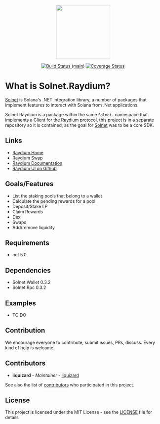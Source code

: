 <p align="center">
    <img src="assets/icon.png" margin="auto" height="175"/>
</p>
<p align="center">
    <a href="https://github.com/bmresearch/Solnet.Raydium/actions/workflows/dotnet.yml">
        <img src="https://github.com/bmresearch/Solnet.Raydium/actions/workflows/dotnet.yml/badge.svg"
            alt="Build Status (main)" ></a>
    <a href="https://coveralls.io/github/bmresearch/Solnet.Raydium?branch=main">
        <img src="https://coveralls.io/repos/github/bmresearch/Solnet.Raydium/badge.svg?branch=main" 
            alt="Coverage Status" ></a>
</p>

# What is Solnet.Raydium?

[Solnet](https://github.com/bmresearch/Solnet) is Solana's .NET integration library, a number of packages that implement features to interact with
Solana from .Net applications.

Solnet.Raydium is a package within the same `Solnet.` namespace that implements a Client for the [Raydium](https://raydium.io/) protocol, this project is in a separate repository so it is contained, as the goal for [Solnet](https://github.com/bmresearch/Solnet) was to be a core SDK.

## Links
- [Raydium Home](https://raydium.io/)
- [Raydium Swap](https://raydium.io/swap/)
- [Raydium Documentation](https://raydium.gitbook.io/raydium/)
- [Raydium UI on Github](https://github.com/raydium-io/raydium-ui)

## Goals/Features
- List the staking pools that belong to a wallet
- Calculate the pending rewards for a pool
- Deposit/Stake LP
- Claim Rewards
- Dex
- Swaps
- Add/remove liquidity

## Requirements
- net 5.0

## Dependencies
- Solnet.Wallet 0.3.2
- Solnet.Rpc 0.3.2

## Examples

- TO DO

## Contribution

We encourage everyone to contribute, submit issues, PRs, discuss. Every kind of help is welcome.

## Contributors

* **liquizard** - *Maintainer* - [liquizard](https://github.com/liquizard)

See also the list of [contributors](https://github.com/bmresearch/Solnet.Serum/contributors) who participated in this project.

## License

This project is licensed under the MIT License - see the [LICENSE](https://github.com/bmresearch/Solnet.Raydium/blob/main/LICENSE) file for details
